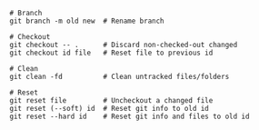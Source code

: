     # Branch
    git branch -m old new  # Rename branch

    # Checkout
    git checkout -- .      # Discard non-checked-out changed
    git checkout id file   # Reset file to previous id

    # Clean
    git clean -fd          # Clean untracked files/folders

    # Reset
    git reset file         # Uncheckout a changed file
    git reset (--soft) id  # Reset git info to old id
    git reset --hard id    # Reset git info and files to old id
